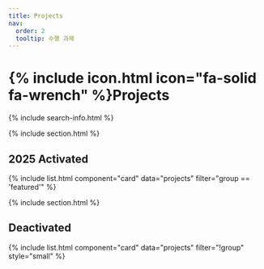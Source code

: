 ```yaml
---
title: Projects
nav:
  order: 2
  tooltip: 수행 과제
---
```


# {% include icon.html icon="fa-solid fa-wrench" %}Projects

{% include search-info.html %}

{% include section.html %}

## 2025 Activated

{% include list.html component="card" data="projects" filter="group == 'featured'" %}

{% include section.html %}

## Deactivated

{% include list.html component="card" data="projects" filter="!group" style="small" %}
